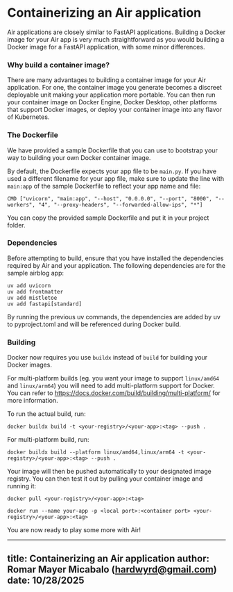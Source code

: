 # Containerizing an Air application

Air applications are closely similar to FastAPI applications. Building a Docker image for your Air app is very much straightforward as you would building a Docker image for a FastAPI application, with some minor differences.

### Why build a container image? 

There are many advantages to building a container image for your Air application. For one, the container image you generate becomes a discreet deployable unit making your application more portable. You can then run your container image on Docker Engine, Docker Desktop, other platforms that support Docker images, or deploy your container image into any flavor of Kubernetes.

### The Dockerfile

We have provided a sample Dockerfile that you can use to bootstrap your way to building your own Docker container image.

By default, the Dockerfile expects your app file to be `main.py`. If you have used a different filename for your app file, make sure to update the line with `main:app` of the sample Dockerfile to reflect your app name and file:

`CMD ["uvicorn", "main:app", "--host", "0.0.0.0", "--port", "8000", "--workers", "4", "--proxy-headers", "--forwarded-allow-ips", "*"]`

You can copy the provided sample Dockerfile and put it in your project folder.

### Dependencies

Before attempting to build, ensure that you have installed the dependencies required by Air and your application. The following dependencies are for the sample airblog app:

```
uv add uvicorn
uv add frontmatter
uv add mistletoe
uv add fastapi[standard]
```

By running the previous uv commands, the dependencies are added by uv to pyproject.toml and will be referenced during Docker build.

### Building

Docker now requires you use `buildx` instead of `build` for building your Docker images.

For multi-platform builds (eg. you want your image to support `linux/amd64` and `linux/arm64`) you will need to add multi-platform support for Docker. You can refer to https://docs.docker.com/build/building/multi-platform/ for more information.

To run the actual build, run:

`docker buildx build -t <your-registry>/<your-app>:<tag> --push . `

For multi-platform build, run:

`docker buildx build --platform linux/amd64,linux/arm64 -t <your-registry>/<your-app>:<tag> --push . `

Your image will then be pushed automatically to your designated image registry. You can then test it out by pulling your container image and running it:

`docker pull <your-registry>/<your-app>:<tag>`

`docker run --name your-app -p <local port>:<container port> <your-registry>/<your-app>:<tag>`

You are now ready to play some more with Air!

---
title: Containerizing an Air application
author: Romar Mayer Micabalo (hardwyrd@gmail.com)
date: 10/28/2025
---
